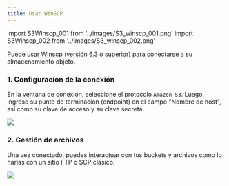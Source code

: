```yaml
---
title: Usar WinSCP
---
```

import S3Winscp_001 from '../images/S3_winscp_001.png'
import S3Winscp_002 from '../images/S3_winscp_002.png'

Puede usar [Winscp (versión 6.3 o superior)](https://winscp.net/eng/download.php) para conectarse a su almacenamiento objeto.

### 1. Configuración de la conexión

En la ventana de conexión, seleccione el protocolo `Amazon S3`. Luego, ingrese su punto de terminación (endpoint) en el campo "Nombre de host", así como su clave de acceso y su clave secreta.

<img src={S3Winscp_001} />

### 2. Gestión de archivos

Una vez conectado, puedes interactuar con tus buckets y archivos como lo harías con un sitio FTP o SCP clásico.

<img src={S3Winscp_002} />